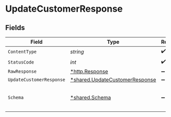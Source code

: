 # UpdateCustomerResponse


## Fields

| Field                                                                           | Type                                                                            | Required                                                                        | Description                                                                     |
| ------------------------------------------------------------------------------- | ------------------------------------------------------------------------------- | ------------------------------------------------------------------------------- | ------------------------------------------------------------------------------- |
| `ContentType`                                                                   | *string*                                                                        | :heavy_check_mark:                                                              | N/A                                                                             |
| `StatusCode`                                                                    | *int*                                                                           | :heavy_check_mark:                                                              | N/A                                                                             |
| `RawResponse`                                                                   | [*http.Response](https://pkg.go.dev/net/http#Response)                          | :heavy_minus_sign:                                                              | N/A                                                                             |
| `UpdateCustomerResponse`                                                        | [*shared.UpdateCustomerResponse](../../models/shared/updatecustomerresponse.md) | :heavy_minus_sign:                                                              | Success                                                                         |
| `Schema`                                                                        | [*shared.Schema](../../models/shared/schema.md)                                 | :heavy_minus_sign:                                                              | The request made is not valid.                                                  |